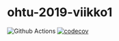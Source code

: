 # ohtu-2019-viikko1

![Github Actions](https://github.com/EgoTastic/ohtu-2021-viikko1/workflows/Java%20CI%20with%20Gradle/badge.svg)
[![codecov](https://codecov.io/gh/EgoTastic/ohtu-2021-viikko1/branch/main/graph/badge.svg?token=HY5VU0I0NG)](https://codecov.io/gh/EgoTastic/ohtu-2021-viikko1)

